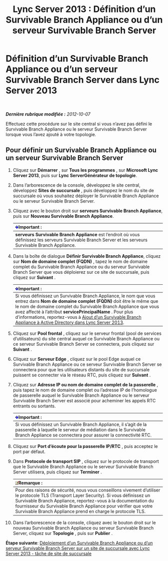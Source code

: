 ﻿---
title: 'Lync Server 2013 : Définition d’un Survivable Branch Appliance ou d’un serveur Survivable Branch Server'
TOCTitle: Définition d’un Survivable Branch Appliance ou d’un serveur Survivable Branch Server
ms:assetid: 1f49cfbe-30b3-4600-af15-47cb2f58d18a
ms:mtpsurl: https://technet.microsoft.com/fr-fr/library/Gg398280(v=OCS.15)
ms:contentKeyID: 49296471
ms.date: 05/20/2016
mtps_version: v=OCS.15
ms.translationtype: HT
---

# Définition d’un Survivable Branch Appliance ou d’un serveur Survivable Branch Server dans Lync Server 2013

 

_**Dernière rubrique modifiée :** 2012-10-07_

Effectuez cette procédure sur le site central si vous n’avez pas défini le Survivable Branch Appliance ou le serveur Survivable Branch Server lorsque vous l’avez ajouté à votre topologie.

## Pour définir un Survivable Branch Appliance ou un serveur Survivable Branch Server

1.  Cliquez sur **Démarrer** , sur **Tous les programmes** , sur **Microsoft Lync Server 2013**, puis sur **Lync ServerGénérateur de topologie**.

2.  Dans l’arborescence de la console, développez le site central, développez **Sites de succursale** , puis développez le nom du site de succursale où vous souhaitez déployer le Survivable Branch Appliance ou le serveur Survivable Branch Server.

3.  Cliquez avec le bouton droit sur **serveurs Survivable Branch Appliance**, puis sur **Nouveau Survivable Branch Appliance**.
    
    <table>
    <thead>
    <tr class="header">
    <th><img src="images/Gg425917.important(OCS.15).gif" title="important" alt="important" />Important :</th>
    </tr>
    </thead>
    <tbody>
    <tr class="odd">
    <td><strong>serveurs Survivable Branch Appliance</strong> est l’endroit où vous définissez les serveurs Survivable Branch Server et les serveurs Survivable Branch Appliance.</td>
    </tr>
    </tbody>
    </table>


4.  Dans la boîte de dialogue **Définir Survivable Branch Appliance**, cliquez sur **Nom de domaine complet (FQDN)** , tapez le nom de domaine complet du Survivable Branch Appliance ou du serveur Survivable Branch Server que vous déploierez sur ce site de succursale, puis cliquez sur **Suivant** .
    
    <table>
    <thead>
    <tr class="header">
    <th><img src="images/Gg425917.important(OCS.15).gif" title="important" alt="important" />Important :</th>
    </tr>
    </thead>
    <tbody>
    <tr class="odd">
    <td>Si vous définissez un Survivable Branch Appliance, le nom que vous entrez dans <strong>Nom de domaine complet (FQDN)</strong> doit être le même que le nom de domaine complet du Survivable Branch Appliance que vous avez affecté à l’attribut <strong>servicePrincipalName</strong> . Pour plus d’informations, reportez-vous à <a href="lync-server-2013-add-a-survivable-branch-appliance-to-active-directory.md">Ajout d’un Survivable Branch Appliance à Active Directory dans Lync Server 2013</a>.</td>
    </tr>
    </tbody>
    </table>


5.  Cliquez sur **Pool frontal** , cliquez sur le serveur frontal (pool de services d’utilisateurs) du site central auquel ce Survivable Branch Appliance ou ce serveur Survivable Branch Server se connectera, puis cliquez sur **Suivant** .

6.  Cliquez sur **Serveur Edge** , cliquez sur le pool Edge auquel ce Survivable Branch Appliance ou ce serveur Survivable Branch Server se connectera pour que les utilisateurs distants du site de succursale puissent se connecter via le réseau RTC, puis cliquez sur **Suivant** .

7.  Cliquez sur **Adresse IP ou nom de domaine complet de la passerelle** , puis tapez le nom de domaine complet ou l’adresse IP de l’homologue de passerelle auquel le Survivable Branch Appliance ou le serveur Survivable Branch Server est associé pour acheminer les appels RTC entrants ou sortants.
    
    <table>
    <thead>
    <tr class="header">
    <th><img src="images/Gg425917.important(OCS.15).gif" title="important" alt="important" />Important :</th>
    </tr>
    </thead>
    <tbody>
    <tr class="odd">
    <td>Si vous définissez un Survivable Branch Appliance, il s’agit de la passerelle à laquelle le serveur de médiation dans le Survivable Branch Appliance se connectera pour assurer la connectivité RTC.</td>
    </tr>
    </tbody>
    </table>


8.  Cliquez sur **Port d’écoute pour la passerelle IP/RTC** , puis acceptez le port par défaut.

9.  Dans **Protocole de transport SIP** , cliquez sur le protocole de transport que le Survivable Branch Appliance ou le serveur Survivable Branch Server utilisera, puis cliquez sur **Terminer** .
    
    <table>
    <thead>
    <tr class="header">
    <th><img src="images/Gg398920.note(OCS.15).gif" title="note" alt="note" />Remarque :</th>
    </tr>
    </thead>
    <tbody>
    <tr class="odd">
    <td>Pour des raisons de sécurité, nous vous conseillons vivement d’utiliser le protocole TLS (Transport Layer Security). Si vous définissez un Survivable Branch Appliance, reportez-vous à la documentation du fournisseur du Survivable Branch Appliance pour vérifier que votre Survivable Branch Appliance prend en charge le protocole TLS.</td>
    </tr>
    </tbody>
    </table>


10. Dans l’arborescence de la console, cliquez avec le bouton droit sur le nouveau Survivable Branch Appliance ou serveur Survivable Branch Server, cliquez sur **Topologie** , puis sur **Publier** .

**Étape suivante**: [Déploiement d’un Survivable Branch Appliance ou d’un serveur Survivable Branch Server sur un site de succursale avec Lync Server 2013 - tâche de site de succursale](lync-server-2013-deploy-a-survivable-branch-appliance-or-server-branch-site-task.md)

